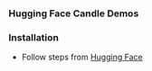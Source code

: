 ### Hugging Face Candle Demos

### Installation

* Follow steps from [Hugging Face](https://huggingface.github.io/candle/guide/installation.html)